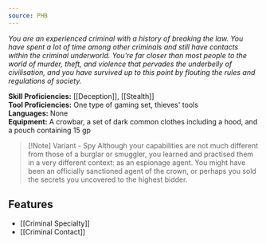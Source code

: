 ```yaml
---
source: PHB
---
```

_You are an experienced criminal with a history of breaking the law. You have spent a lot of time among other criminals and still have contacts within the criminal underworld. You're far closer than most people to the world of murder, theft, and violence that pervades the underbelly of civilisation, and you have survived up to this point by flouting the rules and regulations of society._

**Skill Proficiencies:** [[Deception]], [[Stealth]]  
**Tool Proficiencies:** One type of gaming set, thieves' tools  
**Languages:** None  
**Equipment:** A crowbar, a set of dark common clothes including a hood, and a pouch containing 15 gp

> [!Note] Variant - Spy
> Although your capabilities are not much different from those of a burglar or smuggler, you learned and practised them in a very different context: as an espionage agent. You might have been an officially sanctioned agent of the crown, or perhaps you sold the secrets you uncovered to the highest bidder.

## Features
- [[Criminal Specialty]]
- [[Criminal Contact]]